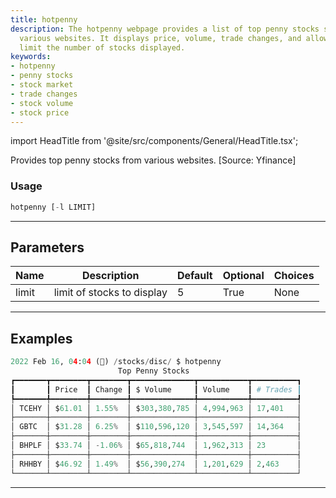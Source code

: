 ```yaml
---
title: hotpenny
description: The hotpenny webpage provides a list of top penny stocks sourced from
  various websites. It displays price, volume, trade changes, and allows users to
  limit the number of stocks displayed.
keywords:
- hotpenny
- penny stocks
- stock market
- trade changes
- stock volume
- stock price
---
```


import HeadTitle from '@site/src/components/General/HeadTitle.tsx';

<HeadTitle title="stocks/disc/hotpenny - Reference | OpenBB Terminal Docs" />

Provides top penny stocks from various websites. [Source: Yfinance]

### Usage

```python
hotpenny [-l LIMIT]
```

---

## Parameters

| Name | Description | Default | Optional | Choices |
| ---- | ----------- | ------- | -------- | ------- |
| limit | limit of stocks to display | 5 | True | None |


---

## Examples

```python
2022 Feb 16, 04:04 (🦋) /stocks/disc/ $ hotpenny
                        Top Penny Stocks
┏━━━━━━━┳━━━━━━━━┳━━━━━━━━┳━━━━━━━━━━━━━━┳━━━━━━━━━━━┳━━━━━━━━━━┓
┃       ┃ Price  ┃ Change ┃ $ Volume     ┃ Volume    ┃ # Trades ┃
┡━━━━━━━╇━━━━━━━━╇━━━━━━━━╇━━━━━━━━━━━━━━╇━━━━━━━━━━━╇━━━━━━━━━━┩
│ TCEHY │ $61.01 │ 1.55%  │ $303,380,785 │ 4,994,963 │ 17,401   │
├───────┼────────┼────────┼──────────────┼───────────┼──────────┤
│ GBTC  │ $31.28 │ 6.25%  │ $110,596,120 │ 3,545,597 │ 14,364   │
├───────┼────────┼────────┼──────────────┼───────────┼──────────┤
│ BHPLF │ $33.74 │ -1.06% │ $65,818,744  │ 1,962,313 │ 23       │
├───────┼────────┼────────┼──────────────┼───────────┼──────────┤
│ RHHBY │ $46.92 │ 1.49%  │ $56,390,274  │ 1,201,629 │ 2,463    │
└───────┴────────┴────────┴──────────────┴───────────┴──────────┘
```
---
